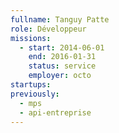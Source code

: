 ```yaml
---
fullname: Tanguy Patte
role: Développeur
missions:
  - start: 2014-06-01
    end: 2016-01-31
    status: service
    employer: octo
startups:
previously:
  - mps
  - api-entreprise
---
```

